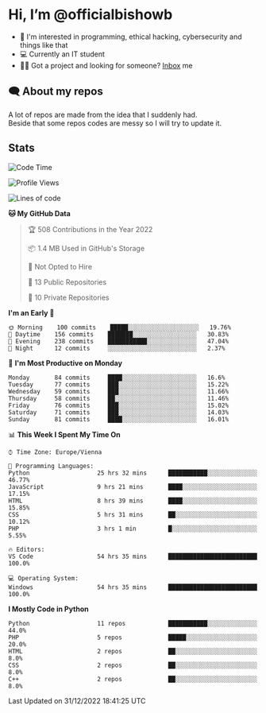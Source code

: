 # Hi, I’m @officialbishowb

- 👀 I'm interested in programming, ethical hacking, cybersecurity and things like that
- 💻 Currently an IT student
- 👩‍💻 Got a project and looking for someone? [Inbox](https://t.me/officialbishowb) me

## 🗨 About my repos
<p>A lot of repos are made from the idea that I suddenly had.<br>
Beside that some repos codes are messy so I will try to update it.</p>

## Stats
<!--START_SECTION:waka-->
![Code Time](http://img.shields.io/badge/Code%20Time-579%20hrs%2035%20mins-blue)

![Profile Views](http://img.shields.io/badge/Profile%20Views-0-blue)

![Lines of code](https://img.shields.io/badge/From%20Hello%20World%20I%27ve%20Written--238%20Thousand%20lines%20of%20code-blue)

**🐱 My GitHub Data** 

> 🏆 508 Contributions in the Year 2022
 > 
> 📦 1.4 MB Used in GitHub's Storage 
 > 
> 🚫 Not Opted to Hire
 > 
> 📜 13 Public Repositories 
 > 
> 🔑 10 Private Repositories  
 > 
**I'm an Early 🐤** 

```text
🌞 Morning    100 commits    █████░░░░░░░░░░░░░░░░░░░░   19.76% 
🌆 Daytime    156 commits    ███████░░░░░░░░░░░░░░░░░░   30.83% 
🌃 Evening    238 commits    ███████████░░░░░░░░░░░░░░   47.04% 
🌙 Night      12 commits     ░░░░░░░░░░░░░░░░░░░░░░░░░   2.37%

```
📅 **I'm Most Productive on Monday** 

```text
Monday       84 commits     ████░░░░░░░░░░░░░░░░░░░░░   16.6% 
Tuesday      77 commits     ███░░░░░░░░░░░░░░░░░░░░░░   15.22% 
Wednesday    59 commits     ███░░░░░░░░░░░░░░░░░░░░░░   11.66% 
Thursday     58 commits     ██░░░░░░░░░░░░░░░░░░░░░░░   11.46% 
Friday       76 commits     ███░░░░░░░░░░░░░░░░░░░░░░   15.02% 
Saturday     71 commits     ███░░░░░░░░░░░░░░░░░░░░░░   14.03% 
Sunday       81 commits     ████░░░░░░░░░░░░░░░░░░░░░   16.01%

```


📊 **This Week I Spent My Time On** 

```text
⌚︎ Time Zone: Europe/Vienna

💬 Programming Languages: 
Python                   25 hrs 32 mins      ███████████░░░░░░░░░░░░░░   46.77% 
JavaScript               9 hrs 21 mins       ████░░░░░░░░░░░░░░░░░░░░░   17.15% 
HTML                     8 hrs 39 mins       ████░░░░░░░░░░░░░░░░░░░░░   15.85% 
CSS                      5 hrs 31 mins       ██░░░░░░░░░░░░░░░░░░░░░░░   10.12% 
PHP                      3 hrs 1 min         █░░░░░░░░░░░░░░░░░░░░░░░░   5.55%

🔥 Editors: 
VS Code                  54 hrs 35 mins      █████████████████████████   100.0%

💻 Operating System: 
Windows                  54 hrs 35 mins      █████████████████████████   100.0%

```

**I Mostly Code in Python** 

```text
Python                   11 repos            ███████████░░░░░░░░░░░░░░   44.0% 
PHP                      5 repos             █████░░░░░░░░░░░░░░░░░░░░   20.0% 
HTML                     2 repos             ██░░░░░░░░░░░░░░░░░░░░░░░   8.0% 
CSS                      2 repos             ██░░░░░░░░░░░░░░░░░░░░░░░   8.0% 
C++                      2 repos             ██░░░░░░░░░░░░░░░░░░░░░░░   8.0%

```



 Last Updated on 31/12/2022 18:41:25 UTC
<!--END_SECTION:waka-->
 

<!---
officialbishowb/officialbishowb is a ✨ special ✨ repository because its `README.md` (this file) appears on your GitHub profile.
You can click the Preview link to take a look at your changes.
--->
